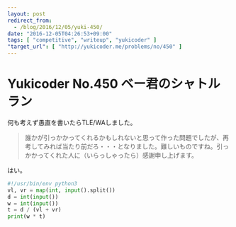 ```yaml
---
layout: post
redirect_from:
  - /blog/2016/12/05/yuki-450/
date: "2016-12-05T04:26:53+09:00"
tags: [ "competitive", "writeup", "yukicoder" ]
"target_url": [ "http://yukicoder.me/problems/no/450" ]
---
```


# Yukicoder No.450 ベー君のシャトルラン

何も考えず愚直を書いたらTLE/WAしました。

>   誰かが引っかかってくれるかもしれないと思って作った問題でしたが、再考してみれば当たり前だろ・・・となりました。難しいものですね。引っかかってくれた人に（いらっしゃったら）感謝申し上げます。

はい。

``` python
#!/usr/bin/env python3
vl, vr = map(int, input().split())
d = int(input())
w = int(input())
t = d / (vl + vr)
print(w * t)
```
